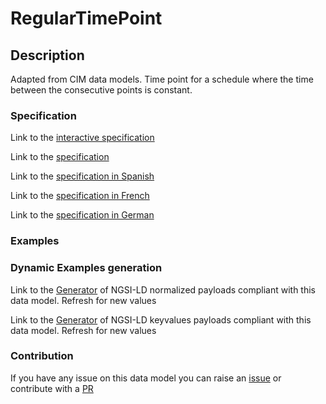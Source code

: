 # RegularTimePoint

## Description 

Adapted from CIM data models. Time point for a schedule where the time between the consecutive points is constant.
### Specification

Link to the [interactive specification](https://swagger.lab.fiware.org/?url=https://smart-data-models.github.io/dataModel.EnergyCIM/RegularTimePoint/swagger.yaml)

Link to the [specification](https://smart-data-models.github.io/dataModel.EnergyCIM/RegularTimePoint/doc/spec.md)

Link to the [specification in Spanish](https://smart-data-models.github.io/dataModel.EnergyCIM/RegularTimePoint/doc/spec_ES.md)

Link to the [specification in French](https://smart-data-models.github.io/dataModel.EnergyCIM/RegularTimePoint/doc/spec_FR.md)

Link to the [specification in German](https://smart-data-models.github.io/dataModel.EnergyCIM/RegularTimePoint/doc/spec_DE.md)
### Examples
### Dynamic Examples generation

Link to the [Generator](https://smartdatamodels.org/extra/ngsi-ld_generator_v0.92.php?schemaUrl=https://raw.githubusercontent.com/smart-data-models/dataModel.EnergyCIM/master/RegularTimePoint/schema.json&email=info@smartdatamodels.org) of NGSI-LD normalized payloads compliant with this data model. Refresh for new values

Link to the [Generator](https://smartdatamodels.org/extra/ngsi-ld_generator_keyvalues_v0.92.php?schemaUrl=https://raw.githubusercontent.com/smart-data-models/dataModel.EnergyCIM/master/RegularTimePoint/schema.json&email=info@smartdatamodels.org) of NGSI-LD keyvalues payloads compliant with this data model. Refresh for new values
### Contribution

 If you have any issue on this data model you can raise an [issue](https://github.com/smart-data-models/dataModel.EnergyCIM/issues)  or contribute with a [PR](https://github.com/smart-data-models/dataModel.EnergyCIM/pulls)